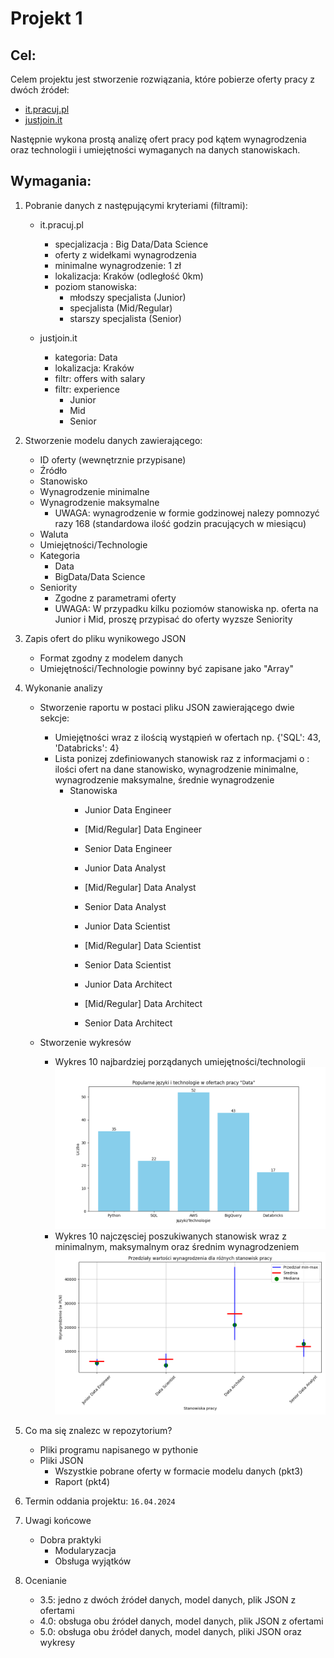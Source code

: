 # Projekt 1 
## Cel: 
Celem projektu jest stworzenie rozwiązania, które pobierze oferty pracy z dwóch źródeł:
* [it.pracuj.pl](https://it.pracuj.pl/)
* [justjoin.it](https://justjoin.it/)

Następnie wykona prostą analizę ofert pracy pod kątem wynagrodzenia oraz technologii i umiejętności wymaganych na danych stanowiskach.

## Wymagania:
1. Pobranie danych z następującymi kryteriami (filtrami):
    * it.pracuj.pl
        * specjalizacja : Big Data/Data Science
        * oferty z widełkami wynagrodzenia
        * minimalne wynagrodzenie: 1 zł
        * lokalizacja: Kraków (odległość 0km)
        * poziom stanowiska:
            * młodszy specjalista (Junior)
            * specjalista (Mid/Regular)
            * starszy specjalista (Senior)

    * justjoin.it
        * kategoria: Data
        * lokalizacja: Kraków
        * filtr: offers with salary
        * filtr: experience
            * Junior
            * Mid
            * Senior

2. Stworzenie modelu danych zawierającego:
    * ID oferty (wewnętrznie przypisane)
    * Źródło
    * Stanowisko
    * Wynagrodzenie minimalne
    * Wynagrodzenie maksymalne
        * UWAGA: wynagrodzenie w formie godzinowej nalezy pomnozyć razy 168 (standardowa ilość godzin pracujących w miesiącu)
    * Waluta
    * Umiejętności/Technologie
    * Kategoria
        * Data
        * BigData/Data Science
    * Seniority
        * Zgodne z parametrami oferty
        * UWAGA: W przypadku kilku poziomów stanowiska np. oferta na Junior i Mid, proszę przypisać do oferty wyzsze Seniority

3. Zapis ofert do pliku wynikowego JSON
    * Format zgodny z modelem danych
    * Umiejętności/Technologie powinny być zapisane jako "Array"

4. Wykonanie analizy
    * Stworzenie raportu w postaci pliku JSON zawierającego dwie sekcje:
        * Umiejętności wraz z ilością wystąpień w ofertach np. {'SQL': 43, 'Databricks': 4}
        * Lista ponizej zdefiniowanych stanowisk raz z informacjami o : ilości ofert na dane stanowisko, wynagrodzenie minimalne, wynagrodzenie maksymalne, średnie wynagrodzenie
            *  Stanowiska
                * Junior Data Engineer
                * [Mid/Regular] Data Engineer
                * Senior Data Engineer

                * Junior Data Analyst
                * [Mid/Regular] Data Analyst
                * Senior Data Analyst

                * Junior Data Scientist
                * [Mid/Regular] Data Scientist
                * Senior Data Scientist

                * Junior Data Architect
                * [Mid/Regular] Data Architect
                * Senior Data Architect

    * Stworzenie wykresów
        * Wykres 10 najbardziej porządanych umiejętności/technologii
        ![Figure1](Figure_1.png)
        * Wykres 10 najczęsciej poszukiwanych stanowisk wraz z minimalnym,
        maksymalnym oraz średnim wynagrodzeniem
        ![Figure2](Figure_2.png)

5. Co ma się znalezc w repozytorium?
    * Pliki programu napisanego w pythonie
    * Pliki JSON
        * Wszystkie pobrane oferty w formacie modelu danych (pkt3)
        * Raport (pkt4)

6. Termin oddania projektu: `16.04.2024`

7. Uwagi końcowe
    * Dobra praktyki
        * Modularyzacja
        * Obsługa wyjątków

8. Ocenianie
    * 3.5: jedno z dwóch źródeł danych, model danych, plik JSON z ofertami
    * 4.0: obsługa obu źródeł danych, model danych, plik JSON z ofertami
    * 5.0: obsługa obu źródeł danych, model danych, pliki JSON oraz wykresy

